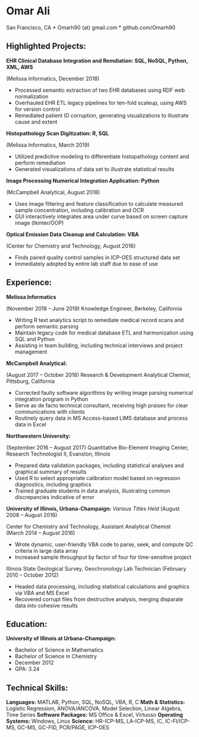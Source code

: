 # Omar Ali
San Francisco, CA * Omarh90 (at) gmail.com * github.com/Omarh90

## Highlighted Projects:

**EHR Clinical Database Integration and Remdiation: SQL, NoSQL, Python, XML, AWS**

(Melissa Informatics, December 2018)
* Processed semantic extraction of two EHR databases using RDF web normalization                       
* Overhauled EHR ETL legacy pipelines for ten-fold scaleup, using AWS for version control 
* Remediated patient ID corruption, generating visualizations to illustrate cause and extent

**Histopathology Scan Digitization: R, SQL**

(Melissa Informatics, March 2019) 
* Utilized predictive modeling to differentiate histopathology content and perform remediation	                      
* Generated visualizations of data set to illustrate statistical results

**Image Processing Numerical Integration Application: Python**

(McCampbell Analytical, August 2018)
* Uses image filtering and feature classification to calculate measured sample concentration, including calibration and OCR
* GUI interactively integrates area under curve based on screen capture image (tkinter/OOP)

**Optical Emission Data Cleanup and Calculation: VBA**

(Center for Chemistry and Technology, August 2016)
* Finds paired quality control samples in ICP-OES structured data set 	                                         
* Immediately adopted by entire lab staff due to ease of use

## Experience:

**Melissa Informatics**

(November 2018 – June 2019)
Knowledge Engineer, Berkeley, California
* Writing R text analytics script to remediate medical record scans and perform semantic parsing
* Maintain legacy code for medical database ETL and harmonization using SQL and Python
* Assisting in team building, including technical interviews and project management

**McCampbell Analytical:**

(August 2017 – October 2018)
Research & Development Analytical Chemist,	Pittsburg, California
* Corrected faulty software algorithms by writing image parsing numerical integration program in Python
* Serve as de facto technical consultant, receiving high praises for clear communications with clients
* Routinely query data in MS Access-based LIMS database and process data in Excel

**Northwestern University:**

(September 2016 – August 2017)
Quantitative Bio-Element Imaging Center, Research Technologist II,	Evanston, Illinois
* Prepared data validation packages, including statistical analyses and graphical summary of results
* Used R to select appropriate calibration model based on regression diagnostics, including graphics
* Trained graduate students in data analysis, illustrating common discrepancies indicative of error

**University of Illinois, Urbana-Champaign:** 
*Various Titles Held*
(August 2008 – August 2016)

Center for Chemistry and Technology, Assistant Analytical Chemist	
(March 2014 – August 2016)
* Wrote dynamic, user-friendly VBA code to parse, seek, and compute QC criteria in large data array 
* Increased sample throughput by factor of four for time-sensitive project

Illinois State Geological Survey, Geochronology Lab Technician
(February 2010 – October 2012)
* Headed data processing, including statistical calculations and graphics via VBA and MS Excel
* Recovered corrupt files from destructive analysis, merging disparate data into cohesive results


## Education:

**University of Illinois at Urbana-Champaign:**

* Bachelor of Science in Mathematics
* Bachelor of Science in Chemistry
* December 2012
* GPA: 3.24

## Technical Skills:
**Languages:** MATLAB, Python, SQL, NoSQL, VBA, R, C
**Math & Statistics:** Logistic Regression, ANOVA/ANCOVA, Model Selection, Linear Algebra, Time Series
**Software Packages:** MS Office & Excel, Virtuoso
**Operating Systems:** Windows, Linux
**Science:** HR-ICP-MS, LA-ICP-MS, IC, IC-FI/ICP-MS, GC-MS, GC-FID, PCR/PAGE, ICP-OES
